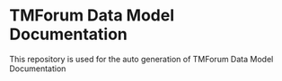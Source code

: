 # TMForum Data Model Documentation
This repository is used for the auto generation of TMForum Data Model Documentation
